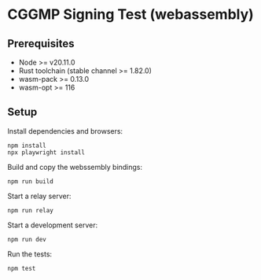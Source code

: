 # CGGMP Signing Test (webassembly)

## Prerequisites

* Node >= v20.11.0
* Rust toolchain (stable channel >= 1.82.0)
* wasm-pack >= 0.13.0
* wasm-opt >= 116

## Setup

Install dependencies and browsers:

```
npm install
npx playwright install
```

Build and copy the webssembly bindings:

```
npm run build
```

Start a relay server:

```
npm run relay
```

Start a development server:

```
npm run dev
```

Run the tests:

```
npm test
```
